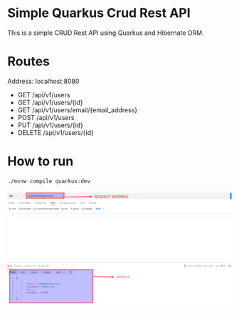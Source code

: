 # Simple Quarkus Crud Rest API

This is a simple CRUD Rest API using Quarkus and Hibernate ORM.

# Routes

Address: localhost:8080
- GET /api/v1/users 
- GET /api/v1/users/{id}
- GET /api/v1/users/email/{email_address}
- POST /api/v1/users
- PUT /api/v1/users/{id}
- DELETE /api/v1/users/{id}

# How to run

```bash
./mvnw compile quarkus:dev
```


![Example Image](screenshots/shot.png)